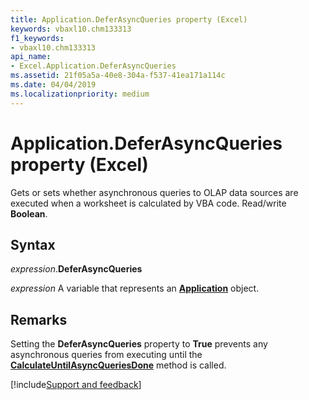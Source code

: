 ```yaml
---
title: Application.DeferAsyncQueries property (Excel)
keywords: vbaxl10.chm133313
f1_keywords:
- vbaxl10.chm133313
api_name:
- Excel.Application.DeferAsyncQueries
ms.assetid: 21f05a5a-40e8-304a-f537-41ea171a114c
ms.date: 04/04/2019
ms.localizationpriority: medium
---
```



# Application.DeferAsyncQueries property (Excel)

Gets or sets whether asynchronous queries to OLAP data sources are executed when a worksheet is calculated by VBA code. Read/write **Boolean**.


## Syntax

_expression_.**DeferAsyncQueries**

_expression_ A variable that represents an **[Application](Excel.Application(object).md)** object.


## Remarks

Setting the **DeferAsyncQueries** property to **True** prevents any asynchronous queries from executing until the **[CalculateUntilAsyncQueriesDone](Excel.Application.CalculateUntilAsyncQueriesDone.md)** method is called.




[!include[Support and feedback](~/includes/feedback-boilerplate.md)]